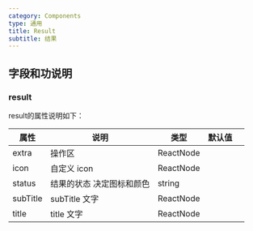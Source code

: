 ```yaml
---
category: Components
type: 通用
title: Result
subtitle: 结果
---
```



## 字段和功说明

### result



result的属性说明如下：

| 属性 | 说明 | 类型 | 默认值 |  |
| --- | --- | --- | --- | --- |
| extra | 操作区 | ReactNode |  |  |
| icon | 自定义 icon | ReactNode |  |  |
| status | 结果的状态 决定图标和颜色  | string |  |  |
| subTitle | subTitle 文字  | ReactNode |  |  |
| title | title 文字  | ReactNode |  |  |

